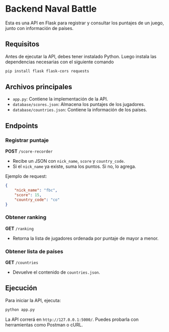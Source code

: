 # Backend Naval Battle

Esta es una API en Flask para registrar y consultar los puntajes de un juego, junto con información de países.

## Requisitos
Antes de ejecutar la API, debes tener instalado Python. Luego instala las dependencias necesarias con el siguiente comando

```sh
pip install flask flask-cors requests
```

## Archivos principales
- `app.py`: Contiene la implementación de la API.
- `database/scores.json`: Almacena los puntajes de los jugadores.
- `database/countries.json`: Contiene la información de los países.

## Endpoints
### Registrar puntaje
**POST** `/score-recorder`
- Recibe un JSON con `nick_name`, `score` y `country_code`.
- Si el `nick_name` ya existe, suma los puntos. Si no, lo agrega.

Ejemplo de request:
```json
{
    "nick_name": "fbc",
    "score": 15,
    "country_code": "co"
}
```

### Obtener ranking
**GET** `/ranking`
- Retorna la lista de jugadores ordenada por puntaje de mayor a menor.

### Obtener lista de países
**GET** `/countries`
- Devuelve el contenido de `countries.json`.


## Ejecución
Para iniciar la API, ejecuta:
```sh
python app.py
```

La API correrá en `http://127.0.0.1:5000/`. Puedes probarla con herramientas como Postman o cURL.

